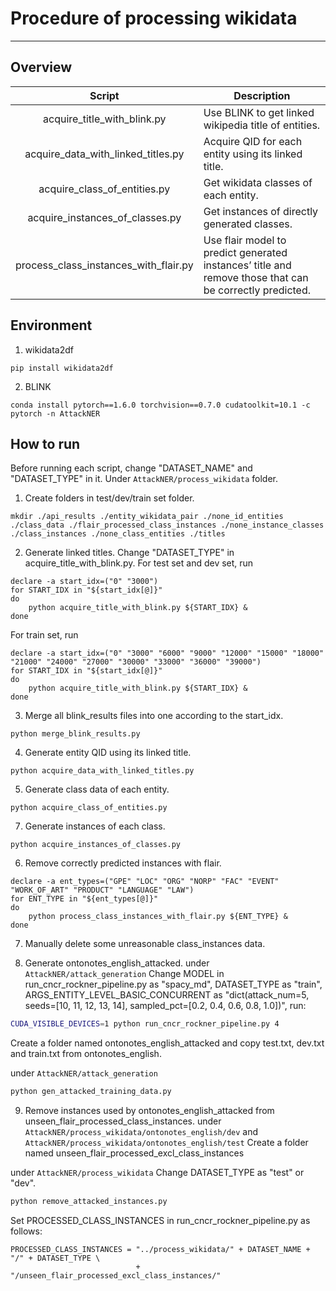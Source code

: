 # Procedure of processing wikidata
------
## Overview
| Script        | Description   |
| :---:         | ---           |
| acquire_title_with_blink.py|Use BLINK to get linked wikipedia title of entities. |
| acquire_data_with_linked_titles.py|Acquire QID for each entity using its linked title.   |
| acquire_class_of_entities.py|Get wikidata classes of each entity.    |
|acquire_instances_of_classes.py|Get instances of directly generated classes.|
|process_class_instances_with_flair.py|Use flair model to predict generated instances’ title and remove those that can be correctly predicted.|


## Environment
1. wikidata2df
```
pip install wikidata2df
```
2. BLINK
```
conda install pytorch==1.6.0 torchvision==0.7.0 cudatoolkit=10.1 -c pytorch -n AttackNER
```


## How to run
Before running each script, change "DATASET_NAME" and "DATASET_TYPE" in it.
Under `AttackNER/process_wikidata` folder.

1. Create folders in test/dev/train set folder.
```
mkdir ./api_results ./entity_wikidata_pair ./none_id_entities ./class_data ./flair_processed_class_instances ./none_instance_classes ./class_instances ./none_class_entities ./titles
```
2. Generate linked titles.
Change "DATASET_TYPE" in acquire_title_with_blink.py.
For test set and dev set, run
```
declare -a start_idx=("0" "3000")
for START_IDX in "${start_idx[@]}"
do
    python acquire_title_with_blink.py ${START_IDX} &
done
```
For train set, run
```
declare -a start_idx=("0" "3000" "6000" "9000" "12000" "15000" "18000" "21000" "24000" "27000" "30000" "33000" "36000" "39000")
for START_IDX in "${start_idx[@]}"
do
    python acquire_title_with_blink.py ${START_IDX} &
done
```
3. Merge all blink_results files into one according to the start_idx.
```
python merge_blink_results.py
```

4. Generate entity QID using its linked title.
```
python acquire_data_with_linked_titles.py
```

5. Generate class data of each entity.
```
python acquire_class_of_entities.py
```

7. Generate instances of each class.
```
python acquire_instances_of_classes.py
```

6. Remove correctly predicted instances with flair.
```
declare -a ent_types=("GPE" "LOC" "ORG" "NORP" "FAC" "EVENT" "WORK_OF_ART" "PRODUCT" "LANGUAGE" "LAW")
for ENT_TYPE in "${ent_types[@]}"
do
    python process_class_instances_with_flair.py ${ENT_TYPE} & 
done 
```

7. Manually delete some unreasonable class_instances data.

8. Generate ontonotes_english_attacked.
under `AttackNER/attack_generation`
Change MODEL in run_cncr_rockner_pipeline.py as "spacy_md", DATASET_TYPE as "train", ARGS_ENTITY_LEVEL_BASIC_CONCURRENT as "dict(attack_num=5, seeds=[10, 11, 12, 13, 14], sampled_pct=[0.2, 0.4, 0.6, 0.8, 1.0])", run:
```bash
CUDA_VISIBLE_DEVICES=1 python run_cncr_rockner_pipeline.py 4
```

Create a folder named ontonotes_english_attacked and copy test.txt, dev.txt and train.txt from ontonotes_english.

under `AttackNER/attack_generation`
```bash
python gen_attacked_training_data.py
```

9. Remove instances used by ontonotes_english_attacked from unseen_flair_processed_class_instances.
under `AttackNER/process_wikidata/ontonotes_english/dev` and `AttackNER/process_wikidata/ontonotes_english/test`
Create a folder named unseen_flair_processed_excl_class_instances

under `AttackNER/process_wikidata`
Change DATASET_TYPE as "test" or "dev".
```bash
python remove_attacked_instances.py
```
Set PROCESSED_CLASS_INSTANCES in run_cncr_rockner_pipeline.py as follows:
```
PROCESSED_CLASS_INSTANCES = "../process_wikidata/" + DATASET_NAME + "/" + DATASET_TYPE \
                            + "/unseen_flair_processed_excl_class_instances/"
```
